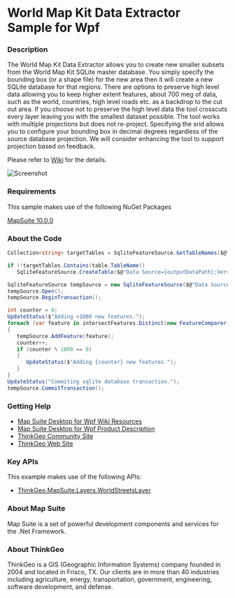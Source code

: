 # World Map Kit Data Extractor Sample for Wpf

### Description

The World Map Kit Data Extractor allows you to create new smaller subsets from the World Map Kit SQLite master database. You simply specify the bounding box (or a shape file) for the new area then it will create a new SQLite database for that regions. There are options to preserve high level data allowing you to keep higher extent features, about 700 meg of data, such as the world, countries, high level roads etc. as a backdrop to the cut out area. If you choose not to preserve the high level data the tool crosscuts every layer leaving you with the smallest dataset possible. The tool works with multiple projections but does not re-project. Specifying the srid allows you to configure your bounding box in decimal degrees regardless of the source database projection. We will consider enhancing the tool to support projection based on feedback.

Please refer to [Wiki](http://wiki.thinkgeo.com/wiki/map_suite_desktop_for_wpf) for the details.

![Screenshot](https://gitlab.com/thinkgeo/public/thinkgeo-desktop-maps/-/raw/support/v10/samples/wpf/WorldMapKitDataExtractor/Screenshot.png)

### Requirements
This sample makes use of the following NuGet Packages

[MapSuite 10.0.0](https://www.nuget.org/packages?q=ThinkGeo)

### About the Code
```csharp
Collection<string> targetTables = SqliteFeatureSource.GetTableNames($@"Data Source={outputDataPath};Version=3;");

if (!targetTables.Contains(table.TableName))
   SqliteFeatureSource.CreateTable($@"Data Source={outputDataPath};Version=3;", table.TableName, table.Columns, geographyUnit);

SqliteFeatureSource tempSource = new SqliteFeatureSource($@"Data Source={outputDataPath};Version=3;", table.TableName);
tempSource.Open();
tempSource.BeginTransaction();

int counter = 0;
UpdateStatus($"Adding <1000 new features.");
foreach (var feature in intersectFeatures.Distinct(new FeatureComparer()))
{
   tempSource.AddFeature(feature);
   counter++;
   if (counter % 1000 == 0)
   {
      UpdateStatus($"Adding {counter} new features.");
   }
}
UpdateStatus("Commiting sqlite database transaction.");
tempSource.CommitTransaction();
```

### Getting Help

- [Map Suite Desktop for Wpf Wiki Resources](http://wiki.thinkgeo.com/wiki/map_suite_desktop_for_wpf)
- [Map Suite Desktop for Wpf Product Description](https://thinkgeo.com/ui-controls#desktop-platforms)
- [ThinkGeo Community Site](http://community.thinkgeo.com/)
- [ThinkGeo Web Site](http://www.thinkgeo.com)

### Key APIs
This example makes use of the following APIs:

- [ThinkGeo.MapSuite.Layers.WorldStreetsLayer](http://wiki.thinkgeo.com/wiki/api/ThinkGeo.MapSuite.Layers.WorldStreetsLayer)

### About Map Suite
Map Suite is a set of powerful development components and services for the .Net Framework.

### About ThinkGeo
ThinkGeo is a GIS (Geographic Information Systems) company founded in 2004 and located in Frisco, TX. Our clients are in more than 40 industries including agriculture, energy, transportation, government, engineering, software development, and defense.
